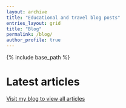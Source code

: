 ```yaml
---
layout: archive
title: "Educational and travel blog posts"
entries_layout: grid
title: "Blog"
permalink: /blog/
author_profile: true
---
```


{% include base_path %}

# Latest articles

<div id="retainable-rss-embed" 
data-rss="https://medium.com/feed/@kkrao"
data-maxcols="3" 
data-layout="grid" 
data-poststyle="inline" 
data-readmore="Read the rest" 
data-buttonclass="btn btn-primary" 
data-offset="-100"></div>

<script src="https://www.retainable.io/assets/retainable/rss-embed/retainable-rss-embed.js"></script>

[Visit my blog to view all articles](https://medium.com/@kkrao)
